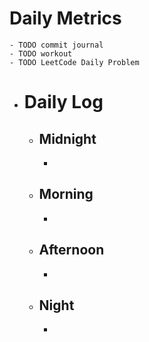 # Daily Metrics
	- TODO commit journal
	- TODO workout
	- TODO LeetCode Daily Problem
- # Daily Log
	- ## Midnight
		-
	- ## Morning
		-
	- ## Afternoon
		-
	- ## Night
		-